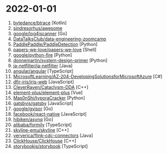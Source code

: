 # 2022-01-01

1. [bytedance/btrace](https://github.com/bytedance/btrace "🔥🔥 btrace(AKA RheaTrace) is a high performance Android trace tool which is based on Systrace, it support to define custom events automatically during building apk and using bhook to provider more native events like IO.") [Kotlin]
2. [sindresorhus/awesome](https://github.com/sindresorhus/awesome "😎 Awesome lists about all kinds of interesting topics") 
3. [google/log4jscanner](https://github.com/google/log4jscanner "") [Go]
4. [DataTalksClub/data-engineering-zoomcamp](https://github.com/DataTalksClub/data-engineering-zoomcamp "Code for Data Engineer Zoomcamp course") 
5. [PaddlePaddle/PaddleDetection](https://github.com/PaddlePaddle/PaddleDetection "Object Detection toolkit based on PaddlePaddle. It supports object detection, instance segmentation, multiple object tracking and real-time multi-person keypoint detection.") [Python]
6. [papers-we-love/papers-we-love](https://github.com/papers-we-love/papers-we-love "Papers from the computer science community to read and discuss.") [Shell]
7. [google/python-fire](https://github.com/google/python-fire "Python Fire is a library for automatically generating command line interfaces (CLIs) from absolutely any Python object.") [Python]
8. [donnemartin/system-design-primer](https://github.com/donnemartin/system-design-primer "Learn how to design large-scale systems. Prep for the system design interview. Includes Anki flashcards.") [Python]
9. [ja-netfilter/ja-netfilter](https://github.com/ja-netfilter/ja-netfilter "A javaagent framework") [Java]
10. [angular/angular](https://github.com/angular/angular "The modern web developer’s platform") [TypeScript]
11. [MicrosoftLearning/AZ-204-DevelopingSolutionsforMicrosoftAzure](https://github.com/MicrosoftLearning/AZ-204-DevelopingSolutionsforMicrosoftAzure "AZ-204: Developing solutions for Microsoft Azure") [C#]
12. [dfir-iris/iris-web](https://github.com/dfir-iris/iris-web "Incident Response collaborative platform") [JavaScript]
13. [CleverRaven/Cataclysm-DDA](https://github.com/CleverRaven/Cataclysm-DDA "Cataclysm - Dark Days Ahead. A turn-based survival game set in a post-apocalyptic world.") [C++]
14. [element-plus/element-plus](https://github.com/element-plus/element-plus "🎉 A Vue.js 3 UI Library made by Element team") [Vue]
15. [Mas0nShi/typoraCracker](https://github.com/Mas0nShi/typoraCracker "A extract & decryption and pack & encryption tools for typora.") [Python]
16. [gatsbyjs/gatsby](https://github.com/gatsbyjs/gatsby "Build blazing fast, modern apps and websites with React") [JavaScript]
17. [google/gvisor](https://github.com/google/gvisor "Application Kernel for Containers") [Go]
18. [facebook/react-native](https://github.com/facebook/react-native "A framework for building native applications using React") [JavaScript]
19. [hibiken/asynq](https://github.com/hibiken/asynq "Asynq: simple, reliable, and efficient distributed task queue in Go") [Go]
20. [alibaba/formily](https://github.com/alibaba/formily "Alibaba Group Unified Form Solution -- Support React/ReactNative/Vue2/Vue3") [TypeScript]
21. [skyline-emu/skyline](https://github.com/skyline-emu/skyline "Run Nintendo Switch homebrew & games on your Android device!") [C++]
22. [ververica/flink-cdc-connectors](https://github.com/ververica/flink-cdc-connectors "Change Data Capture (CDC) Connectors for Apache Flink") [Java]
23. [ClickHouse/ClickHouse](https://github.com/ClickHouse/ClickHouse "ClickHouse® is a free analytics DBMS for big data") [C++]
24. [storybookjs/storybook](https://github.com/storybookjs/storybook "📓 The UI component explorer. Develop, document, & test React, Vue, Angular, Web Components, Ember, Svelte & more!") [TypeScript]
